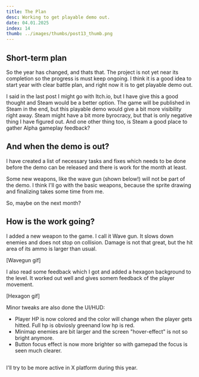 ```yaml
---
title: The Plan 
desc: Working to get playable demo out. 
date: 04.01.2025
index: 14
thumb: ../images/thumbs/post13_thumb.png
---
```


## Short-term plan

So the year has changed, and thats that. The project is not yet near its completion so the progress is must keep ongoing.
I think it is a good idea to start year with clear battle plan, and right now it is to get playable demo out.

I said in the last post I might go with Itch.io, but I have give this a good thought and Steam would be a better option.
The game will be published in Steam in the end, but this playable demo would give a bit more visibility right away.
Steam might have a bit more byrocracy, but that is only negative thing I have figured out.
And one other thing too, is Steam a good place to gather Alpha gameplay feedback?

## And when the demo is out?

I have created a list of necessary tasks and fixes which needs to be done before the demo can be released and there is work for the month at least.

Some new weapons, like the wave gun (shown below!) will not be part of the demo. I think I'll go with the basic weapons, because the sprite drawing and finalizing takes some time from me. 

So, maybe on the next month?

## How is the work going?

I added a new weapon to the game. I call it Wave gun. It slows down enemies and does not stop on collision.
Damage is not that great, but the hit area of its ammo is larger than usual.

[Wavegun gif]

I also read some feedback which I got and added a hexagon background to the level. It worked out well and gives somem feedback of the player movement.

[Hexagon gif]

Minor tweaks are also done the UI/HUD:
- Player HP is now colored and the color will change when the player gets hitted. Full hp is obviosly greenand low hp is red.
- Minimap enemies are bit larger and the screen "hover-effect" is not so bright anymore.
- Button focus effect is now more brighter so with gamepad the focus is seen much clearer.



## 

I'll try to be more active in X platform during this year. 



